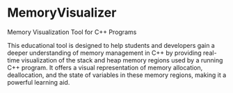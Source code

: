 # MemoryVisualizer
Memory Visualization Tool for C++ Programs

This educational tool is designed to help students and developers gain a deeper understanding of memory management in C++ by providing real-time visualization of the stack and heap memory regions used by a running C++ program. It offers a visual representation of memory allocation, deallocation, and the state of variables in these memory regions, making it a powerful learning aid.

